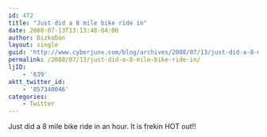 ```yaml
---
id: 472
title: "Just did a 8 mile bike ride in"
date: 2008-07-13T13:13:48-04:00
author: DizkoDan
layout: single
guid: 'http://www.cyberjunx.com/blog/archives/2008/07/13/just-did-a-8-mile-bike-ride-in/'
permalink: /2008/07/13/just-did-a-8-mile-bike-ride-in/
ljID:
    - '639'
aktt_twitter_id:
    - '857340046'
categories:
    - Twitter
---
```


Just did a 8 mile bike ride in an hour. It is frekin HOT out!!